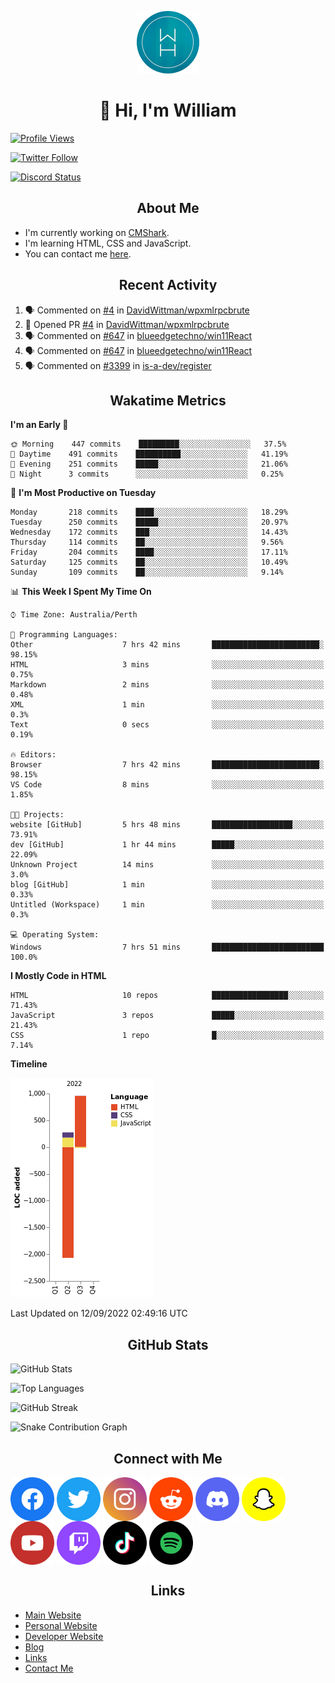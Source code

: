 <p align="center"><img src="https://github.com/williamdavidharrison/williamdavidharrison/blob/main/assets/logo.png" height="100" width="100"></p>

<h1 align="center">👋 Hi, I'm William</h1>

[![Profile Views](https://komarev.com/ghpvc/?username=williamdavidharrison&color=blue&style=for-the-badge)](https://github.com/williamdavidharrison)

[![Twitter Follow](https://img.shields.io/twitter/follow/WDHarrison09?color=1DA1F2&logo=twitter&style=for-the-badge)](https://twitter.com/intent/user?screen_name=wdharrison09)

[![Discord Status](https://dcbadge.vercel.app/api/shield/853158265466257448?theme=discord-inverted)](https://discord.com/users/853158265466257448)

<h2 align="center">About Me</h2>

* I'm currently working on [CMShark](https://github.com/wclarkey/cmshark).
* I'm learning HTML, CSS and JavaScript.
* You can contact me [here](https://contact.williamharrison.me).

<h2 align="center">Recent Activity</h2>

<!--START_SECTION:activity-->
1. 🗣 Commented on [#4](https://github.com/DavidWittman/wpxmlrpcbrute/issues/4) in [DavidWittman/wpxmlrpcbrute](https://github.com/DavidWittman/wpxmlrpcbrute)
2. 💪 Opened PR [#4](https://github.com/DavidWittman/wpxmlrpcbrute/pull/4) in [DavidWittman/wpxmlrpcbrute](https://github.com/DavidWittman/wpxmlrpcbrute)
3. 🗣 Commented on [#647](https://github.com/blueedgetechno/win11React/issues/647) in [blueedgetechno/win11React](https://github.com/blueedgetechno/win11React)
4. 🗣 Commented on [#647](https://github.com/blueedgetechno/win11React/issues/647) in [blueedgetechno/win11React](https://github.com/blueedgetechno/win11React)
5. 🗣 Commented on [#3399](https://github.com/is-a-dev/register/issues/3399) in [is-a-dev/register](https://github.com/is-a-dev/register)
<!--END_SECTION:activity-->

<h2 align="center">Wakatime Metrics</h2>

<!--START_SECTION:waka-->
**I'm an Early 🐤** 

```text
🌞 Morning    447 commits    █████████░░░░░░░░░░░░░░░░   37.5% 
🌆 Daytime    491 commits    ██████████░░░░░░░░░░░░░░░   41.19% 
🌃 Evening    251 commits    █████░░░░░░░░░░░░░░░░░░░░   21.06% 
🌙 Night      3 commits      ░░░░░░░░░░░░░░░░░░░░░░░░░   0.25%

```
📅 **I'm Most Productive on Tuesday** 

```text
Monday       218 commits    ████░░░░░░░░░░░░░░░░░░░░░   18.29% 
Tuesday      250 commits    █████░░░░░░░░░░░░░░░░░░░░   20.97% 
Wednesday    172 commits    ███░░░░░░░░░░░░░░░░░░░░░░   14.43% 
Thursday     114 commits    ██░░░░░░░░░░░░░░░░░░░░░░░   9.56% 
Friday       204 commits    ████░░░░░░░░░░░░░░░░░░░░░   17.11% 
Saturday     125 commits    ██░░░░░░░░░░░░░░░░░░░░░░░   10.49% 
Sunday       109 commits    ██░░░░░░░░░░░░░░░░░░░░░░░   9.14%

```


📊 **This Week I Spent My Time On** 

```text
⌚︎ Time Zone: Australia/Perth

💬 Programming Languages: 
Other                    7 hrs 42 mins       ████████████████████████░   98.15% 
HTML                     3 mins              ░░░░░░░░░░░░░░░░░░░░░░░░░   0.75% 
Markdown                 2 mins              ░░░░░░░░░░░░░░░░░░░░░░░░░   0.48% 
XML                      1 min               ░░░░░░░░░░░░░░░░░░░░░░░░░   0.3% 
Text                     0 secs              ░░░░░░░░░░░░░░░░░░░░░░░░░   0.19%

🔥 Editors: 
Browser                  7 hrs 42 mins       ████████████████████████░   98.15% 
VS Code                  8 mins              ░░░░░░░░░░░░░░░░░░░░░░░░░   1.85%

🐱‍💻 Projects: 
website [GitHub]         5 hrs 48 mins       ██████████████████░░░░░░░   73.91% 
dev [GitHub]             1 hr 44 mins        █████░░░░░░░░░░░░░░░░░░░░   22.09% 
Unknown Project          14 mins             ░░░░░░░░░░░░░░░░░░░░░░░░░   3.0% 
blog [GitHub]            1 min               ░░░░░░░░░░░░░░░░░░░░░░░░░   0.33% 
Untitled (Workspace)     1 min               ░░░░░░░░░░░░░░░░░░░░░░░░░   0.3%

💻 Operating System: 
Windows                  7 hrs 51 mins       █████████████████████████   100.0%

```

**I Mostly Code in HTML** 

```text
HTML                     10 repos            █████████████████░░░░░░░░   71.43% 
JavaScript               3 repos             █████░░░░░░░░░░░░░░░░░░░░   21.43% 
CSS                      1 repo              █░░░░░░░░░░░░░░░░░░░░░░░░   7.14%

```


**Timeline**

![Chart not found](https://raw.githubusercontent.com/WilliamDavidHarrison/WilliamDavidHarrison/main/charts/bar_graph.png) 


 Last Updated on 12/09/2022 02:49:16 UTC
<!--END_SECTION:waka-->

<h2 align="center">GitHub Stats</h2>

![GitHub Stats](https://github-readme-stats.api.williamharrison.dev/api?username=williamdavidharrison&theme=algolia&show_icons=true&border_radius=8&count_private=true&include_all_commits=true)

![Top Languages](https://github-readme-stats.api.williamharrison.dev/api/top-langs/?username=williamdavidharrison&theme=algolia&layout=compact&border_radius=8)

![GitHub Streak](https://wh-github-readme-streak-stats.herokuapp.com/?user=WilliamDavidHarrison&theme=dark)

![Snake Contribution Graph](https://github.com/WilliamDavidHarrison/WilliamDavidHarrison/blob/output/github-contribution-grid-snake.svg)

<h2 align="center">Connect with Me</h2>

<a href="https://www.facebook.com/wdharrison09"><img align="center" src="assets/facebook.png" height="70" width="70" /></a>
<a href="https://twitter.com/wdharrison09"><img align="center" src="assets/twitter.png" height="70" width="70" /></a>
<a href="https://www.instagram.com/wdharrison09"><img align="center" src="assets/instagram.png" height="70" width="70" /></a>
<a href="https://www.reddit.com/u/williamdavidharrison"><img align="center" src="assets/reddit.png" height="70" width="70" /></a>
<a href="https://discord.com/users/853158265466257448"><img align="center" src="assets/discord.png" height="70" width="70" /></a>
<a href="https://snapchat.com/add/wdharrison09"><img align="center" src="assets/snapchat.png" height="70" width="70" /></a>
<a href="https://www.youtube.com/channel/UCzHwrpKSSMcnt-srjRqQqjg"><img align="center" src="assets/youtube.png" height="70" width="70" /></a>
<a href="https://www.twitch.tv/wdharrison09"><img align="center" src="assets/twitch.png" height="70" width="70" /></a>
<a href="https://www.tiktok.com/@wdharrison09"><img align="center" src="assets/tiktok.png" height="70" width="70" /></a>
<a href="https://open.spotify.com/user/4kteqc82me1u1vxevzly2azqs"><img align="center" src="assets/spotify.png" height="70" width="70" /></a>

<h2 align="center">Links</h2>

* [Main Website](https://williamharrison.xyz)
* [Personal Website](https://william.net.au)
* [Developer Website](https://williamharrison.dev)
* [Blog](https://www.williamharrison.blog)
* [Links](https://williamharrison.me)
* [Contact Me](https://contact.williamharrison.me)
